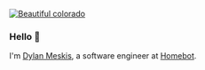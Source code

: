 [![Beautiful colorado](https://github.com/dmeskis/dmeskis/blob/master/peter-pryharski-BZ_pzyTd-hE-unsplash.jpg)](https://dylanmeskis.com)

### Hello 👋

I'm [Dylan Meskis](https://dylanmeskis.com), a software engineer at [Homebot](https://homebot.ai/).
